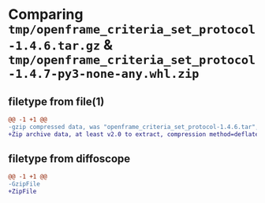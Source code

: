 # Comparing `tmp/openframe_criteria_set_protocol-1.4.6.tar.gz` & `tmp/openframe_criteria_set_protocol-1.4.7-py3-none-any.whl.zip`

## filetype from file(1)

```diff
@@ -1 +1 @@
-gzip compressed data, was "openframe_criteria_set_protocol-1.4.6.tar", last modified: Fri Apr 19 08:06:47 2024, max compression
+Zip archive data, at least v2.0 to extract, compression method=deflate
```

## filetype from diffoscope

```diff
@@ -1 +1 @@
-GzipFile
+ZipFile
```

